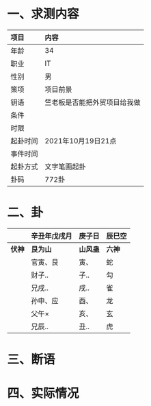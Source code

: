 # 一、求测内容
|项目|内容|
|:-|:-|
|年龄|34|
|职业|IT|
|性别|男|
|策项|项目前景|
|钥语|竺老板是否能把外贸项目给我做|
|条件||
|时限||
|起卦时间|2021年10月19日21点|
|事件时间||
|起卦方式|文字笔画起卦|
|卦码|772卦|

# 二、卦
||辛丑年戊戌月|庚子日|辰巳空|
|:-|:-|:-|:-|
|**伏神**|**艮为山**|**山风蛊**|**六神**|
||官寅、艮|寅、|蛇|
||财子..|子..|勾|
||兄戌..|戌..|雀|
||孙申、应|酉、|龙|
||父午×|亥、|玄|
||兄辰..|丑..|虎|


# 三、断语

# 四、实际情况